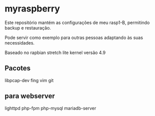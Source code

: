 # myraspberry

Este repositório mantém as configurações de meu rasp1-B, permitindo backup e restauração.

Pode servir como exemplo para outras pessoas adaptando às suas necessidades.

Baseado no rapbian stretch lite kernel versão 4.9


## Pacotes
libpcap-dev
fing
vim
git

## para webserver
lighttpd php-fpm php-mysql mariadb-server 

